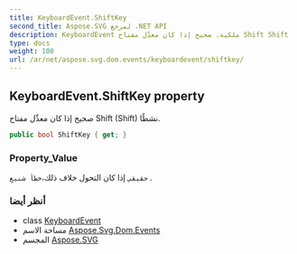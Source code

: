 ```yaml
---
title: KeyboardEvent.ShiftKey
second_title: Aspose.SVG لمرجع .NET API
description: KeyboardEvent ملكية. صحيح إذا كان معدِّل مفتاح Shift Shift نشطًا.
type: docs
weight: 100
url: /ar/net/aspose.svg.dom.events/keyboardevent/shiftkey/
---
```

## KeyboardEvent.ShiftKey property

صحيح إذا كان معدِّل مفتاح Shift (Shift) نشطًا.

```csharp
public bool ShiftKey { get; }
```

### Property_Value

`حقيقي` إذا كان التحول خلاف ذلك،`خطأ شنيع` .

### أنظر أيضا

* class [KeyboardEvent](../)
* مساحة الاسم [Aspose.Svg.Dom.Events](../../keyboardevent/)
* المجسم [Aspose.SVG](../../../)


